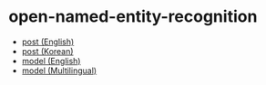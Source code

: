 # open-named-entity-recognition


* [post (English)](https://medium.com/@yongsun.yoon/cross-encoder-for-open-named-entity-recognition-4a7d485c37cc)
* [post (Korean)](https://yongsun-yoon.tistory.com/18)
* [model (English)](https://huggingface.co/yongsun-yoon/deberta-v3-base-open-ner)
* [model (Multilingual)](https://huggingface.co/yongsun-yoon/mdeberta-v3-base-open-ner)
